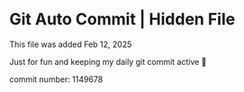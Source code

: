 # Git Auto Commit | Hidden File

This file was added Feb 12, 2025

Just for fun and keeping my daily git commit active 🤪

commit number: 1149678
